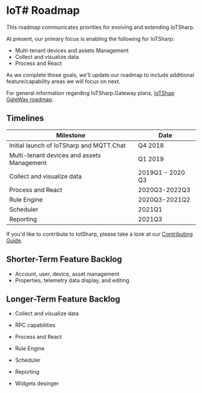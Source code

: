 # IoT# Roadmap

This roadmap communicates priorities for evolving and extending IoTSharp.

At present, our primary focus is enabling the following for IoTSharp:

* Multi-tenant devices and assets Management
* Collect and visualize data
* Process and React

As we complete those goals, we'll update our roadmap to include additional feature/capability areas we will focus on next.

For general information regarding IoTSharp.Gateway  plans, [IoTShap GateWay
roadmap](https://github.com/IoTSharp/IotSharp.Gateway/blob/master/roadmap.md).

## Timelines

| Milestone | Date |
|---|---|
|Initial launch of IoTSharp and MQTT.Chat |Q4 2018|
|Multi-tenant devices and assets Management |Q1 2019|
|Collect and visualize data |2019Q1 - 2020 Q3|
|Process and React| 2020Q3-2022Q3|
|Rule Engine| 2020Q3-2021Q2|
|Scheduler| 2021Q1|
|Reporting| 2021Q3|

If you'd like to contribute to IotSharp, please take a look at our [Contributing
Guide](contributing.md).

## Shorter-Term Feature Backlog

*  Account, user, device, asset management
*  Properties, telemetry data display, and editing

## Longer-Term Feature Backlog

* Collect and visualize data

* RPC capabilities

* Process and React

*  Rule Engine

* Scheduler

* Reporting

* Widgets  desinger
